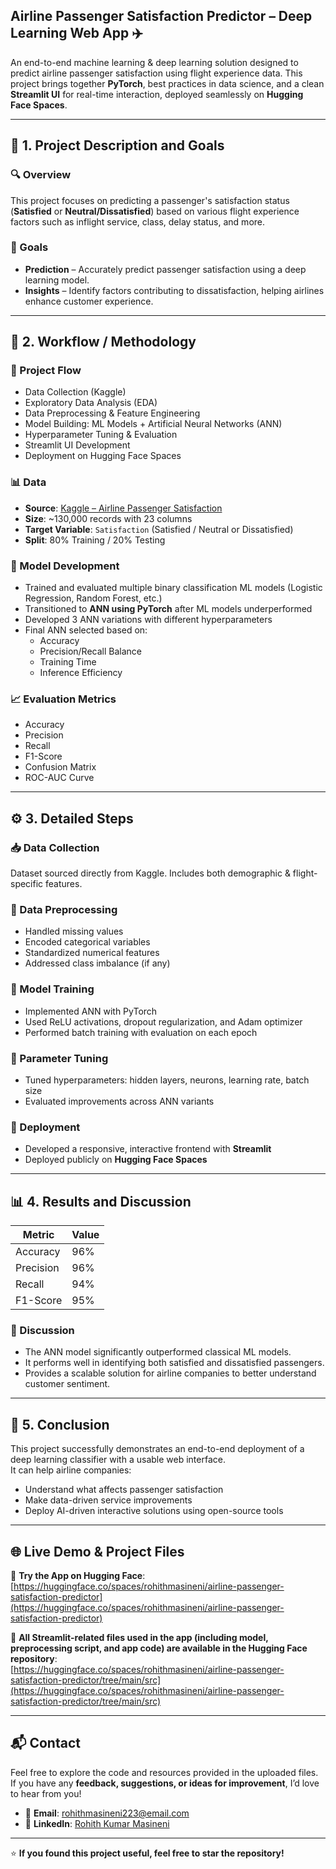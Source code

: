 ## Airline Passenger Satisfaction Predictor – Deep Learning Web App ✈️ 

An end-to-end machine learning & deep learning solution designed to predict airline passenger satisfaction using flight experience data. This project brings together **PyTorch**, best practices in data science, and a clean **Streamlit UI** for real-time interaction, deployed seamlessly on **Hugging Face Spaces**.

---

## 📌 1. Project Description and Goals

### 🔍 Overview  
This project focuses on predicting a passenger's satisfaction status (**Satisfied** or **Neutral/Dissatisfied**) based on various flight experience factors such as inflight service, class, delay status, and more.

### 🎯 Goals
- **Prediction** – Accurately predict passenger satisfaction using a deep learning model.  
- **Insights** – Identify factors contributing to dissatisfaction, helping airlines enhance customer experience.

---

## 🧩 2. Workflow / Methodology

### 🔄 Project Flow
- Data Collection (Kaggle)  
- Exploratory Data Analysis (EDA)  
- Data Preprocessing & Feature Engineering  
- Model Building: ML Models + Artificial Neural Networks (ANN)  
- Hyperparameter Tuning & Evaluation  
- Streamlit UI Development  
- Deployment on Hugging Face Spaces  

### 📊 Data
- **Source**: [Kaggle – Airline Passenger Satisfaction](https://www.kaggle.com/datasets/teejmahal20/airline-passenger-satisfaction)  
- **Size**: ~130,000 records with 23 columns  
- **Target Variable**: `Satisfaction` (Satisfied / Neutral or Dissatisfied)  
- **Split**: 80% Training / 20% Testing  

### 🧠 Model Development
- Trained and evaluated multiple binary classification ML models (Logistic Regression, Random Forest, etc.)  
- Transitioned to **ANN using PyTorch** after ML models underperformed  
- Developed 3 ANN variations with different hyperparameters  
- Final ANN selected based on:
  - Accuracy  
  - Precision/Recall Balance  
  - Training Time  
  - Inference Efficiency  

### 📈 Evaluation Metrics
- Accuracy  
- Precision  
- Recall  
- F1-Score  
- Confusion Matrix  
- ROC-AUC Curve  

---

## ⚙️ 3. Detailed Steps

### 📥 Data Collection  
Dataset sourced directly from Kaggle. Includes both demographic & flight-specific features.

### 🧹 Data Preprocessing  
- Handled missing values  
- Encoded categorical variables  
- Standardized numerical features  
- Addressed class imbalance (if any)  

### 🧠 Model Training  
- Implemented ANN with PyTorch  
- Used ReLU activations, dropout regularization, and Adam optimizer  
- Performed batch training with evaluation on each epoch  

### 🔧 Parameter Tuning  
- Tuned hyperparameters: hidden layers, neurons, learning rate, batch size  
- Evaluated improvements across ANN variants  

### 🚀 Deployment  
- Developed a responsive, interactive frontend with **Streamlit**  
- Deployed publicly on **Hugging Face Spaces**  

---

## 📊 4. Results and Discussion

| Metric    | Value |
|-----------|-------|
| Accuracy  | 96%   |
| Precision | 96%   |
| Recall    | 94%   |
| F1-Score  | 95%   |

### 💬 Discussion
- The ANN model significantly outperformed classical ML models.  
- It performs well in identifying both satisfied and dissatisfied passengers.  
- Provides a scalable solution for airline companies to better understand customer sentiment.

---

## 🏁 5. Conclusion

This project successfully demonstrates an end-to-end deployment of a deep learning classifier with a usable web interface.  
It can help airline companies:

- Understand what affects passenger satisfaction  
- Make data-driven service improvements  
- Deploy AI-driven interactive solutions using open-source tools  

---

## 🌐 Live Demo & Project Files

🔗 **Try the App on Hugging Face**:  
[https://huggingface.co/spaces/rohithmasineni/airline-passenger-satisfaction-predictor](https://huggingface.co/spaces/rohithmasineni/airline-passenger-satisfaction-predictor)

📁 **All Streamlit-related files used in the app (including model, preprocessing script, and app code) are available in the Hugging Face repository**:  
[https://huggingface.co/spaces/rohithmasineni/airline-passenger-satisfaction-predictor/tree/main/src](https://huggingface.co/spaces/rohithmasineni/airline-passenger-satisfaction-predictor/tree/main/src)

---

## 📬 Contact

Feel free to explore the code and resources provided in the uploaded files.  
If you have any **feedback, suggestions, or ideas for improvement**, I’d love to hear from you!

- 📧 **Email**: rohithmasineni223@email.com  
- 🔗 **LinkedIn**: [Rohith Kumar Masineni](https://www.linkedin.com/in/rohith-kumar-masineni/)

---

⭐ **If you found this project useful, feel free to star the repository!**

